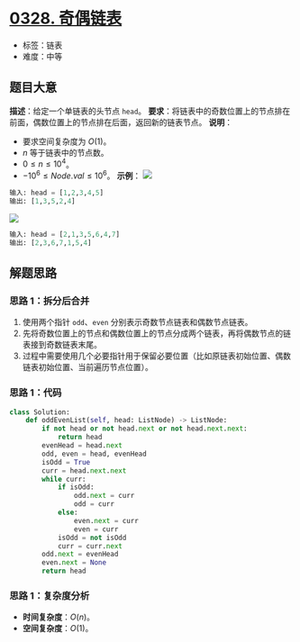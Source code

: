 # [0328. 奇偶链表](https://leetcode.cn/problems/odd-even-linked-list/)
- 标签：链表
- 难度：中等
## 题目大意
**描述**：给定一个单链表的头节点 `head`。
**要求**：将链表中的奇数位置上的节点排在前面，偶数位置上的节点排在后面，返回新的链表节点。
**说明**：
- 要求空间复杂度为 $O(1)$。
- $n$ 等于链表中的节点数。
- $0 \le n \le 10^4$。
- $-10^6 \le Node.val \le 10^6$。
**示例**：
![](https://assets.leetcode.com/uploads/2021/03/10/oddeven-linked-list.jpg)
```python
输入: head = [1,2,3,4,5]
输出: [1,3,5,2,4]
```
![](https://assets.leetcode.com/uploads/2021/03/10/oddeven2-linked-list.jpg)
```python
输入: head = [2,1,3,5,6,4,7]
输出: [2,3,6,7,1,5,4]
```
## 解题思路
### 思路 1：拆分后合并
1. 使用两个指针 `odd`、`even` 分别表示奇数节点链表和偶数节点链表。
2. 先将奇数位置上的节点和偶数位置上的节点分成两个链表，再将偶数节点的链表接到奇数链表末尾。
3. 过程中需要使用几个必要指针用于保留必要位置（比如原链表初始位置、偶数链表初始位置、当前遍历节点位置）。
### 思路 1：代码
```python
class Solution:
    def oddEvenList(self, head: ListNode) -> ListNode:
        if not head or not head.next or not head.next.next:
            return head
        evenHead = head.next
        odd, even = head, evenHead
        isOdd = True
        curr = head.next.next
        while curr:
            if isOdd:
                odd.next = curr
                odd = curr
            else:
                even.next = curr
                even = curr
            isOdd = not isOdd
            curr = curr.next
        odd.next = evenHead
        even.next = None
        return head
```
### 思路 1：复杂度分析
- **时间复杂度**：$O(n)$。
- **空间复杂度**：$O(1)$。
